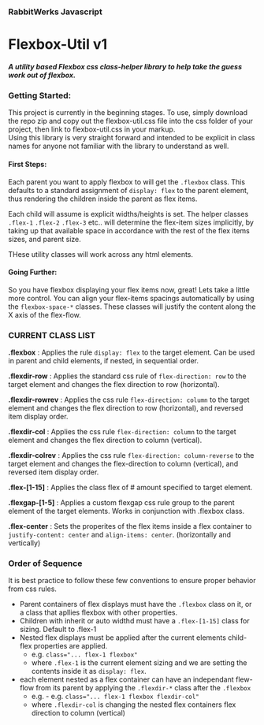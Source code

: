 ### RabbitWerks Javascript

# Flexbox-Util v1

##### *A utility based Flexbox css class-helper library to help take the guess work out of flexbox.*

### Getting Started:
This project is currently in the beginning stages. To use, simply download the repo zip and copy out the flexbox-util.css file into the css folder of your project, then link to flexbox-util.css in your markup.  
Using this library is very straight forward and intended to be explicit in class names for anyone not familiar with the library to understand as well.

#### First Steps:
Each parent you want to apply flexbox to will get the `.flexbox` class. This defaults to a standard assignment of `display: flex` to the parent element, thus rendering the children inside the parent as flex items. 

Each child will assume is explicit widths/heights is set. The helper classes `.flex-1` `.flex-2` `.flex-3` etc.. will determine the flex-item sizes implicitly, by taking up that available space in accordance with the rest of the flex items sizes, and parent size.

THese utility classes will work across any html elements. 

#### Going Further:

So you have flexbox displaying your flex items now, great! Lets take a little more control.
You can align your flex-items spacings automatically by using the `flexbox-space-*` classes. These classes will justify the content along the X axis of the flex-flow.  
  


### CURRENT CLASS LIST
  
**.flexbox** : Applies the rule `display: flex` to the target element. Can be used in parent and child elements, if nested, in sequential order.  
  
**.flexdir-row** : Applies the standard css rule of `flex-direction: row` to the target element and changes the flex direction to row (horizontal).  
  
**.flexdir-rowrev** : Applies the css rule `flex-direction: column` to the target element and changes the flex direction to row (horizontal), and reversed item display order.  
  
**.flexdir-col** : Applies the css rule `flex-direction: column` to the target element and changes the flex direction to column (vertical).  
  
**.flexdir-colrev** : Applies the css rule `flex-direction: column-reverse` to the target element and changes the flex-direction to column (vertical), and reversed item display order.  
  
**.flex-[1-15]** : Applies the class flex of # amount specified to target element.  
  
**.flexgap-[1-5]** : Applies a custom flexgap css rule group to the parent element of the target elements. Works in conjunction with .flexbox class.  

**.flex-center** : Sets the properites of the flex items inside a flex container to `justify-content: center` and `align-items: center`. (horizontally and vertically)

### Order of Sequence
It is best practice to follow these few conventions to ensure proper behavior from css rules.  
- Parent containers of flex displays must have the `.flexbox` class on it, or a class that apllies flexbox with other properties.
- Children with inherit or auto widthd must have a `.flex-[1-15]` class for sizing. Default to .flex-1
- Nested flex displays must be applied after the current elements child-flex properties are applied.
    - e.g. `class="... flex-1 flexbox"` 
    - where `.flex-1` is the current element sizing and we are setting the contents inside it as `display: flex`.
- each element nested as a flex container can have an independant flew-flow from its parent by applying the `.flexdir-*` class after the `.flexbox`
    - e.g. - e.g. `class="... flex-1 flexbox flexdir-col"`
    - where `.flexdir-col` is changing the nested flex containers flex direction to column (vertical)